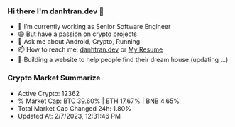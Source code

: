 ### Hi there I'm danhtran.dev 👋

- 🔭 I’m currently working as Senior Software Engineer
- 😄 But have a passion on crypto projects
- 💬 Ask me about Android, Crypto, Running 
- 📫 How to reach me: <a href="https://danhtran.dev" target="_blank">danhtran.dev</a> or <a href="Dan-Resume.pdf" target="_blank">My Resume</a>
- 🌱 Building a website to help people find their dream house (updating ...)

### Crypto Market Summarize
- Active Crypto: 12362
- % Market Cap: BTC 39.60% | ETH 17.67% | BNB 4.65%
- Total Market Cap Changed 24h: 1.80%
- Updated At: 2/7/2023, 12:31:46 PM
